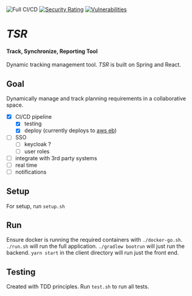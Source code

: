 ![Full CI/CD](https://github.com/gorhack/tsr/workflows/Full%20CI/CD/badge.svg)
[![Security Rating](https://sonarcloud.io/api/project_badges/measure?project=gorhack_tsr&metric=security_rating)](https://sonarcloud.io/dashboard?id=gorhack_tsr)
[![Vulnerabilities](https://sonarcloud.io/api/project_badges/measure?project=gorhack_tsr&metric=vulnerabilities)](https://sonarcloud.io/dashboard?id=gorhack_tsr)


# _TSR_
#### Track, Synchronize, Reporting Tool
Dynamic tracking management tool. _TSR_ is built on Spring and React.

## Goal
Dynamically manage and track planning requirements in a collaborative space.
- [x] CI/CD pipeline
    - [x] testing
    - [x] deploy (currently deploys to [aws eb](https://tracked.events))
- [ ] SSO
    - [ ] keycloak ?
    - [ ] user roles
- [ ] integrate with 3rd party systems
- [ ] real time
- [ ] notifications

## Setup
For setup, run `setup.sh`

## Run
Ensure docker is running the required containers with `./docker-go.sh`. `./run.sh` will run the full application.
`./gradlew bootrun` will just run the backend. `yarn start` in the client directory will run just the front end.

## Testing
Created with TDD principles. Run `test.sh` to run all tests.
